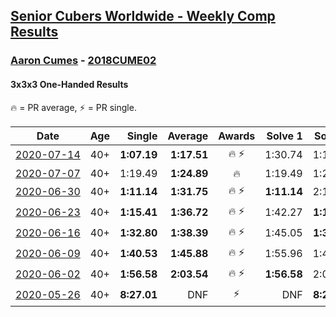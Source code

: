 <style>table {white-space: nowrap;}</style>

## [Senior Cubers Worldwide - Weekly Comp Results](/scw-comp/results/)
### [Aaron Cumes](README.md) - [2018CUME02](https://www.worldcubeassociation.org/persons/2018CUME02?event=333oh)
#### 3x3x3 One-Handed Results

<span style="white-space: nowrap;">🔥 = PR average</span>, <span style="white-space: nowrap;">⚡ = PR single</span>.

| Date | Age | Single | Average | Awards | Solve 1 | Solve 2 | Solve 3 | Solve 4 | Solve 5 | Video |
| :--: | :--: | --: | --: | :--: | --: | --: | --: | --: | --: | :-- |
| [2020-07-14](../../results/2020-07-14/333oh.md) | 40+ | **1:07.19** | **1:17.51** | 🔥 ⚡ | 1:30.74 | 1:14.59 | **1:07.19** | DNS | DNS | [Link](https://www.facebook.com/events/1157754364595802/permalink/1159540284417210) |
| [2020-07-07](../../results/2020-07-07/333oh.md) | 40+ | 1:19.49 | **1:24.89** | 🔥 | 1:19.49 | 1:20.52 | 1:34.65 | DNS | DNS | [Link](https://www.facebook.com/events/271667090769235/permalink/271754540760490) |
| [2020-06-30](../../results/2020-06-30/333oh.md) | 40+ | **1:11.14** | **1:31.75** | 🔥 ⚡ | **1:11.14** | 2:11.39 | 1:12.73 | DNS | DNS | [Link](https://www.facebook.com/events/679860472562391/permalink/680113059203799) |
| [2020-06-23](../../results/2020-06-23/333oh.md) | 40+ | **1:15.41** | **1:36.72** | 🔥 ⚡ | 1:42.27 | **1:15.41** | 1:52.48 | DNS | DNS | [Link](https://www.facebook.com/events/722150235200875/permalink/722235995192299) |
| [2020-06-16](../../results/2020-06-16/333oh.md) | 40+ | **1:32.80** | **1:38.39** | 🔥 ⚡ | 1:45.05 | **1:32.80** | 1:37.33 | DNS | DNS | [Link](https://www.facebook.com/events/604103587178706/permalink/604175607171504) |
| [2020-06-09](../../results/2020-06-09/333oh.md) | 40+ | **1:40.53** | **1:45.88** | 🔥 ⚡ | 1:55.96 | 1:41.14 | **1:40.53** | DNS | DNS | [Link](https://www.facebook.com/events/903549840109576/permalink/903625773435316) |
| [2020-06-02](../../results/2020-06-02/333oh.md) | 40+ | **1:56.58** | **2:03.54** | 🔥 ⚡ | **1:56.58** | 2:03.03 | 2:11.00 | DNS | DNS | [Link](https://www.facebook.com/events/3373950429496747/permalink/3374019349489855) |
| [2020-05-26](../../results/2020-05-26/333oh.md) | 40+ | **8:27.01** | DNF | ⚡ | DNF | **8:27.01** | DNS | DNS | DNS | [Link](https://www.facebook.com/events/688407551989463/permalink/692401598256725) |


<!-- Global site tag (gtag.js) - Google Analytics -->
<script async src="https://www.googletagmanager.com/gtag/js?id=UA-86348435-3"></script>
<script>window.dataLayer = window.dataLayer || []; function gtag() {dataLayer.push(arguments);} gtag('js', new Date()); gtag('config', 'UA-86348435-3');</script>
